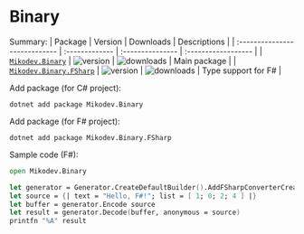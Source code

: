 # Binary

Summary:
| Package                       | Version        | Downloads        | Descriptions        |
| :---------------------------- | :------------- | :--------------- | :------------------ |
| [`Mikodev.Binary`][PC]        | ![version][VC] | ![downloads][IC] | Main package        |
| [`Mikodev.Binary.FSharp`][PF] | ![version][VF] | ![downloads][IF] | Type support for F# |

Add package (for C# project):
```
dotnet add package Mikodev.Binary
```

Add package (for F# project):
```
dotnet add package Mikodev.Binary.FSharp
```

Sample code (F#):
```fsharp
open Mikodev.Binary

let generator = Generator.CreateDefaultBuilder().AddFSharpConverterCreators().Build()
let source = {| text = "Hello, F#!"; list = [ 1; 0; 2; 4 ] |}
let buffer = generator.Encode source
let result = generator.Decode(buffer, anonymous = source)
printfn "%A" result
```

[PC]:https://www.nuget.org/packages/Mikodev.Binary/
[PF]:https://www.nuget.org/packages/Mikodev.Binary.FSharp/
[VC]:https://img.shields.io/nuget/v/Mikodev.Binary
[VF]:https://img.shields.io/nuget/v/Mikodev.Binary.FSharp
[IC]:https://img.shields.io/nuget/dt/Mikodev.Binary
[IF]:https://img.shields.io/nuget/dt/Mikodev.Binary.FSharp

